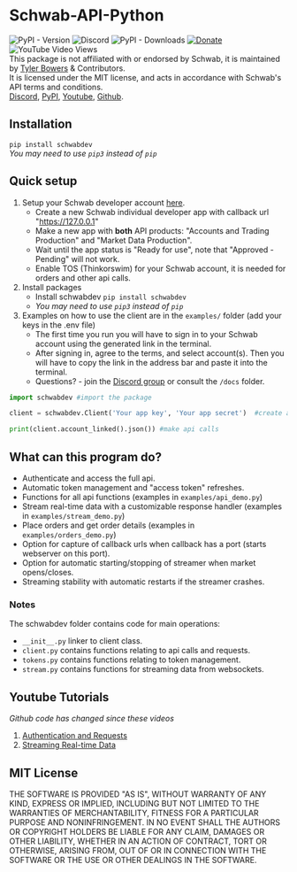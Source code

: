 # Schwab-API-Python
![PyPI - Version](https://img.shields.io/pypi/v/schwabdev) ![Discord](https://img.shields.io/discord/1076596998150561873?logo=discord) ![PyPI - Downloads](https://img.shields.io/pypi/dm/schwabdev) [![Donate](https://img.shields.io/badge/Donate-PayPal-green.svg)](https://www.paypal.com/donate/?business=8VDFKHMBFSC2Q&no_recurring=0&currency_code=USD) ![YouTube Video Views](https://img.shields.io/youtube/views/kHbom0KIJwc?style=flat&logo=youtube)  
This package is not affiliated with or endorsed by Schwab, it is maintained by [Tyler Bowers](https://github.com/tylerebowers) & Contributors.   
It is licensed under the MIT license, and acts in accordance with Schwab's API terms and conditions.  
[Discord](https://discord.gg/m7SSjr9rs9), [PyPI](https://pypi.org/project/schwabdev/), [Youtube](https://youtube.com/playlist?list=PLs4JLWxBQIxpbvCj__DjAc0RRTlBz-TR8), [Github](https://github.com/tylerebowers/Schwab-API-Python).

## Installation 
`pip install schwabdev`  
*You may need to use `pip3` instead of `pip`*

## Quick setup
1. Setup your Schwab developer account [here](https://beta-developer.schwab.com/).
   - Create a new Schwab individual developer app with callback url "https://127.0.0.1"
   - Make a new app with **both** API products: "Accounts and Trading Production" and "Market Data Production".  
   - Wait until the app status is "Ready for use", note that "Approved - Pending" will not work.
   - Enable TOS (Thinkorswim) for your Schwab account, it is needed for orders and other api calls.
2. Install packages
   - Install schwabdev `pip install schwabdev`
   - *You may need to use `pip3` instead of `pip`*
3. Examples on how to use the client are in the `examples/` folder (add your keys in the .env file)  
   - The first time you run you will have to sign in to your Schwab account using the generated link in the terminal. 
   - After signing in, agree to the terms, and select account(s). Then you will have to copy the link in the address bar and paste it into the terminal. 
   - Questions? - join the [Discord group](https://discord.gg/m7SSjr9rs9) or consult the `/docs` folder.  
```py
import schwabdev #import the package

client = schwabdev.Client('Your app key', 'Your app secret')  #create a client

print(client.account_linked().json()) #make api calls
```

## What can this program do?
 - Authenticate and access the full api. 
 - Automatic token management and "access token" refreshes.
 - Functions for all api functions (examples in `examples/api_demo.py`)
 - Stream real-time data with a customizable response handler (examples in `examples/stream_demo.py`)
 - Place orders and get order details (examples in `examples/orders_demo.py`)
 - Option for capture of callback urls when callback has a port (starts webserver on this port).
 - Option for automatic starting/stopping of streamer when market opens/closes.
 - Streaming stability with automatic restarts if the streamer crashes.

### Notes
The schwabdev folder contains code for main operations:   
 - `__init__.py` linker to client class.
 - `client.py` contains functions relating to api calls and requests.
 - `tokens.py` contains functions relating to token management.
 - `stream.py` contains functions for streaming data from websockets.

## Youtube Tutorials
*Github code has changed since these videos*
1. [Authentication and Requests](https://www.youtube.com/watch?v=kHbom0KIJwc&ab_channel=TylerBowers) 
2. [Streaming Real-time Data](https://www.youtube.com/watch?v=t7F2dUecgWc&list=PLs4JLWxBQIxpbvCj__DjAc0RRTlBz-TR8&index=2&ab_channel=TylerBowers) 

## MIT License

THE SOFTWARE IS PROVIDED "AS IS", WITHOUT WARRANTY OF ANY KIND, EXPRESS OR
IMPLIED, INCLUDING BUT NOT LIMITED TO THE WARRANTIES OF MERCHANTABILITY,
FITNESS FOR A PARTICULAR PURPOSE AND NONINFRINGEMENT. IN NO EVENT SHALL THE
AUTHORS OR COPYRIGHT HOLDERS BE LIABLE FOR ANY CLAIM, DAMAGES OR OTHER
LIABILITY, WHETHER IN AN ACTION OF CONTRACT, TORT OR OTHERWISE, ARISING FROM,
OUT OF OR IN CONNECTION WITH THE SOFTWARE OR THE USE OR OTHER DEALINGS IN THE
SOFTWARE.
